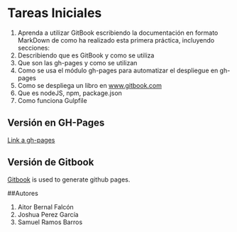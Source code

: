 # Tareas Iniciales

1. Aprenda a utilizar GitBook escribiendo la documentación en formato MarkDown de como ha realizado esta primera práctica, incluyendo secciones:
2. Describiendo que es GitBook y como se utiliza
3. Que son las gh-pages y como se utilizan
4. Como se usa el módulo gh-pages para automatizar el despliegue en gh-pages
5. Como se despliega un libro en www.gitbook.com
6. Que es nodeJS, npm, package.json
7. Como funciona Gulpfile

## Versión en GH-Pages

[Link a gh-pages](https://losnen.github.io/tareas-iniciales-aitor-joshua-samuel/)

## Versión de Gitbook

[Gitbook](https://www.gitbook.com/book/losnen/tareas-iniciales/) is used to generate github pages.

##Autores

1. Aitor Bernal Falcón
2. Joshua Perez García
3. Samuel Ramos Barros
